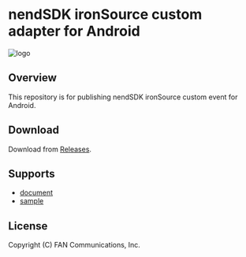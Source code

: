 # nendSDK ironSource custom adapter for Android

![logo](https://user-images.githubusercontent.com/9563381/31269103-17daebce-aaba-11e7-9899-742435c4ef20.png)

## Overview

This repository is for publishing nendSDK ironSource custom event for Android.

## Download

Download from [Releases](https://github.com/fan-ADN/nendSDK-Android-ironSource-CustomAdapter-pub/releases).

## Supports

* [document](https://github.com/fan-ADN/nendSDK-Android-ironSource-CustomAdapter/wiki)
* [sample](https://github.com/fan-ADN/nendSDK-Android-ironSource-CustomAdapter)

## License

Copyright (C) FAN Communications, Inc.
